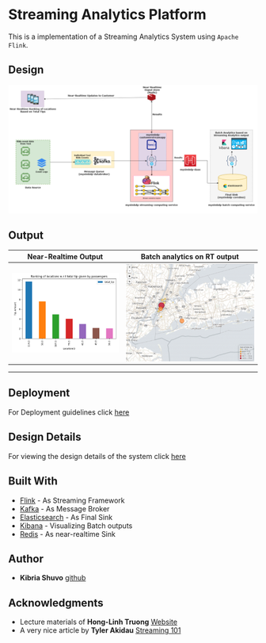 # Streaming Analytics Platform

This is a implementation of a Streaming Analytics System using `Apache Flink`. 

## Design
![alt-text-1](reports/images/design.png "Design")

## Output
Near-Realtime Output            |  Batch analytics on RT output 
:-------------------------:|:-------------------------:
![alt-text-2](reports/images/outputRT.png "RT output") |  ![alt-text-2](reports/images/mapCrop.PNG "Batch Analytics")

---
## Deployment

For Deployment guidelines click [here](reports/Assignment-3-Deployment.md)

## Design Details

For viewing the design details of the system click [here](reports/Assignment-3-Design.md)

## Built With

* [Flink](https://flink.apache.org/) - As Streaming Framework
* [Kafka](https://kafka.apache.org/) - As Message Broker
* [Elasticsearch](https://www.elastic.co/products/elasticsearch) - As Final Sink
* [Kibana](https://www.elastic.co/products/kibana) - Visualizing Batch outputs
* [Redis](https://redis.io/) - As near-realtime Sink



## Author

* **Kibria Shuvo** [github](https://github.com/kibriashuvo)



## Acknowledgments

* Lecture materials of **Hong-Linh Truong** [Website](https://users.aalto.fi/~truongh4/) 
* A very nice article by **Tyler Akidau** [Streaming 101](https://www.oreilly.com/ideas/the-world-beyond-batch-streaming-101)
